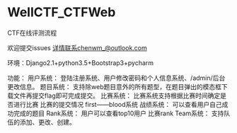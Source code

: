 # WellCTF_CTFWeb
CTF在线评测流程

欢迎提交issues
详情联系chenwm_@outlook.com

环境：Django2.1+python3.5+Bootstrap3+pycharm

功能：
  用户系统：
          登陆注册系统、用户修改密码和个人信息系统、/admin/后台更改信息。
  题目系统：
          支持除web题目意外的所有题型，在题目弹出的模态框下载文件再提交flag即可完成提交。
  比赛系统：
          比赛系统支持根据比赛时间确定是否进行比赛
          比赛的提交情况
          first——blood系统
  战绩系统：
          可以查看用户自己成功完成的题目
  Rank系统：
          用户可以查看top10用户
          比赛rank
  Team系统：
          支持队伍的添加、更改、创建。
